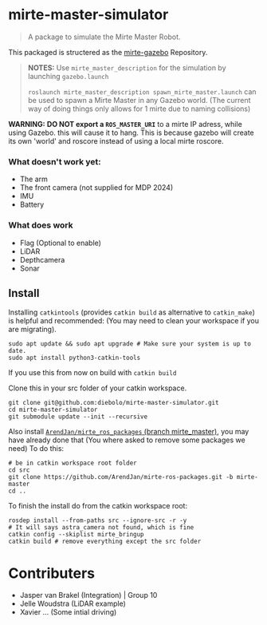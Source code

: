 # mirte-master-simulator
> A package to simulate the Mirte Master Robot.

This packaged is structered as the [mirte-gazebo](https://github.com/ArendJan/mirte-gazebo/tree/rsp) Repository.

> **NOTES:**
> Use `mirte_master_description` for the simulation by launching `gazebo.launch`
> 
> `roslaunch mirte_master_description spawn_mirte_master.launch` can be used to spawn a Mirte Master in any Gazebo world.
> (The current way of doing things only allows for 1 mirte due to naming collisions)


**WARNING:** **DO NOT export a `ROS_MASTER_URI`** to a mirte IP adress, while using Gazebo. this will cause it to hang. This is because gazebo will create its own 'world' and roscore instead of using a local mirte roscore.


### What doesn't work yet:
- The arm
- The front camera (not supplied for MDP 2024)
- IMU
- Battery

### What does work
- Flag  (Optional to enable)
- LiDAR
- Depthcamera
- Sonar

## Install
Installing `catkintools` (provides `catkin build` as alternative to `catkin_make`) is helpful and recommended: (You may need to clean your workspace if you are migrating).
```
sudo apt update && sudo apt upgrade # Make sure your system is up to date.
sudo apt install python3-catkin-tools
```
If you use this from now on build with `catkin build`

Clone this in your src folder of your catkin workspace.
```
git clone git@github.com:diebolo/mirte-master-simulator.git
cd mirte-master-simulator
git submodule update --init --recursive
```
<!-- rosdep install --from-paths src --ignore-src -r -y -->
Also install [`ArendJan/mirte_ros_packages` (branch mirte_master)](https://github.com/ArendJan/mirte-ros-packages/tree/mirte-master), you may have already done that (You where asked to remove some packages we need)
To do this:
```
# be in catkin workspace root folder
cd src
git clone https://github.com/ArendJan/mirte-ros-packages.git -b mirte-master
cd ..
```
<!-- catkin config --skiplist mirte_bringup # This package will always fail to build so ignore it. -->

To finish the install do from the catkin workspace root:
```
rosdep install --from-paths src --ignore-src -r -y
# It will says astra_camera not found, which is fine
catkin config --skiplist mirte_bringup
catkin build # remove everything except the src folder
```
<!-- rosdep install --from-paths src --ignore-packages-from-source --rosdistro noetic -y -->


<!-- ## Setup notes -->
 <!-- - Use the patched version of [RidgeBack control](https://github.com/ArendJan/ridgeback/tree/melodic-devel) -->

# Contributers
- Jasper van Brakel (Integration) | Group 10
- Jelle Woudstra (LiDAR example)
- Xavier ... (Some intial driving)